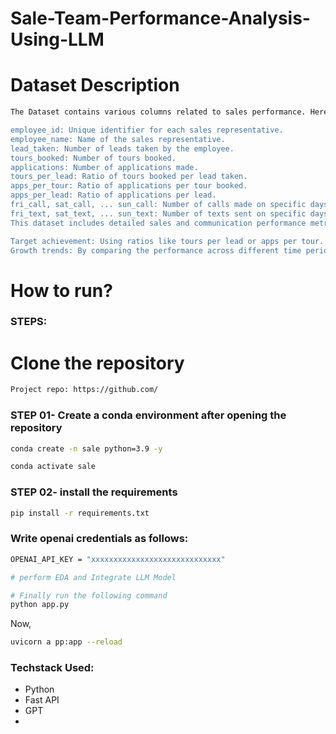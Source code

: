 # Sale-Team-Performance-Analysis-Using-LLM 

# Dataset Description

```bash
The Dataset contains various columns related to sales performance. Here's a summary of the key columns:

employee_id: Unique identifier for each sales representative.
employee_name: Name of the sales representative.
lead_taken: Number of leads taken by the employee.
tours_booked: Number of tours booked.
applications: Number of applications made.
tours_per_lead: Ratio of tours booked per lead taken.
apps_per_tour: Ratio of applications per tour booked.
apps_per_lead: Ratio of applications per lead.
fri_call, sat_call, ... sun_call: Number of calls made on specific days of the week.
fri_text, sat_text, ... sun_text: Number of texts sent on specific days of the week.
This dataset includes detailed sales and communication performance metrics for each sales representative. It will allow you to calculate important metrics such as:

Target achievement: Using ratios like tours per lead or apps per tour.
Growth trends: By comparing the performance across different time periods.
```


# How to run?
### STEPS:

# Clone the repository

```bash
Project repo: https://github.com/
```
### STEP 01- Create a conda environment after opening the repository

```bash
conda create -n sale python=3.9 -y
```

```bash
conda activate sale
```


### STEP 02- install the requirements
```bash
pip install -r requirements.txt
```


### Write openai credentials as follows:

```bash
OPENAI_API_KEY = "xxxxxxxxxxxxxxxxxxxxxxxxxxxxx"
```


```bash
# perform EDA and Integrate LLM Model

```

```bash
# Finally run the following command
python app.py
```

Now,
```bash
uvicorn a pp:app --reload
```


### Techstack Used:

- Python
- Fast API
- GPT
-